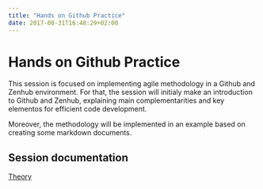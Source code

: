 ```yaml
---
title: "Hands on Github Practice"
date: 2017-08-31T16:48:29+02:00
---
```




# Hands on Github Practice

This session is focused on implementing agile methodology in a Github and Zenhub environment. For that, the session will initialy make an introduction to Github and Zenhub, explaining main complementarities and key elementos for efficient code development. 

Moreover, the methodology will be implemented in an example based on creating some markdown documents. 

## Session documentation

[Theory](https://udl-eps-projectmanagement.github.io/CursoProjectManagement/Theory/PM_BriefTheory.html)

